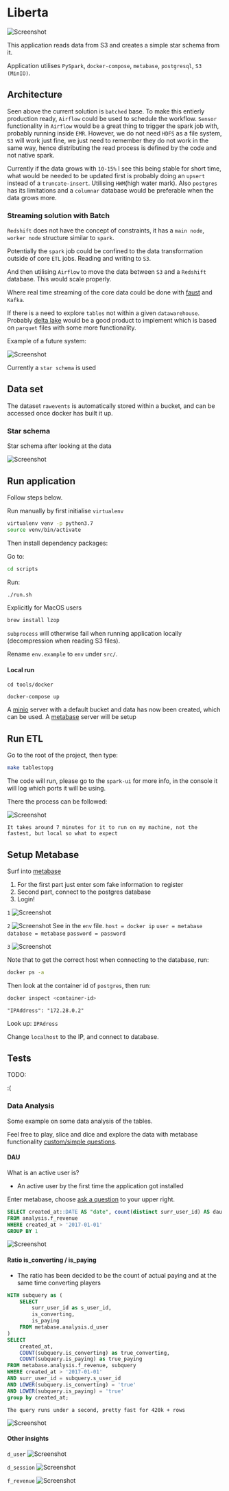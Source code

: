 # Liberta

![Screenshot](/img/libertaoverview.png)

This application reads data from S3 and creates a simple star schema from it.

Application utilises `PySpark`, `docker-compose`, `metabase`, `postgresql`, `S3 (MinIO)`.

## Architecture

Seen above the current solution is `batched` base. To make this entierly production ready, `Airflow` could be used
to schedule the workflow. `Sensor` functionality in `Airflow` would be a great thing to trigger the spark job with, 
probably running inside `EMR`. However, we do not need `HDFS` as a file system, `S3` will work just fine,
we just need to remember they do not work in the same way, hence distributing the read process is defined by the code and 
not native spark.

Currently if the data grows with `10-15%` I see this being stable for short time, what would be needed to be updated
first is probably doing an `upsert` instead of a `truncate-insert`. Utilising `HWM`(high water mark).
Also `postgres` has its limitations and a `columnar` database would be preferable when the data grows more.

### Streaming solution with Batch

`Redshift` does not have the concept of constraints, it has a `main node`, `worker node` structure similar to `spark`.

Potentially the `spark` job could be confined to the data transformation outside of core `ETL` jobs. Reading and writing to `S3`.

And then utilising `Airflow` to move the data between `S3` and a `Redshift` database. This would scale properly.

Where real time streaming of the core data could be done with [faust](https://faust.readthedocs.io/en/latest/) and `Kafka`.

If there is a need to explore `tables` not within a given `datawarehouse`. Probably [delta lake](https://delta.io/) 
would be a good product to implement which is based on `parquet` files with some more functionality.

Example of a future system:

![Screenshot](/img/propersystem.png)


Currently a `star schema` is used 
## Data set

The dataset `rawevents` is automatically stored within a bucket, and can be accessed once docker has built it up.

### Star schema

Star schema after looking at the data

![Screenshot](/img/starschema.png)

## Run application

Follow steps below.

Run manually by first initialise `virtualenv`  

```bash
virtualenv venv -p python3.7
source venv/bin/activate
```

Then install dependency packages:

Go to:
```bash
cd scripts
```
Run:
```bash
./run.sh
```

Explicitly for MacOS users

```bash
brew install lzop
```

`subprocess` will otherwise fail when running application locally (decompression when reading S3 files).

Rename `env.example` to `env` under `src/`.

#### Local run

`cd tools/docker`

```bash
docker-compose up
```

A [minio](http://127.0.0.1:9000/minio/rawdata/) server with a default bucket and data has now been created, which can be used.
A [metabase](http://localhost:3000) server will be setup

## Run ETL

Go to the root of the project, then type:

```bash
make tablestopg
```

The code will run, please go to the `spark-ui` for more info, in the console it will log which ports it will be using.

There the process can be followed:

![Screenshot](/img/spark-ui-progress2.png)

`It takes around 7 minutes for it to run on my machine, not the fastest, but local so what to expect`

## Setup Metabase

Surf into [metabase](http://localhost:3000)

1) For the first part just enter som fake information to register
2) Second part, connect to the postgres database
3) Login!

`1`
![Screenshot](/img/signup.png)

`2`
![Screenshot](/img/enterstuff.png)
See in the `env` file.
`host = docker ip` 
`user = metabase`
`database = metabase`
`password = password`

`3`
![Screenshot](/img/getinmetabase.png)

Note that to get the correct host when connecting to the database, run:

```bash
docker ps -a
```

Then look at the container id of `postgres`, then run:

```bash
docker inspect <container-id>
```

`"IPAddress": "172.28.0.2"`

Look up: `IPAdress`

Change `localhost` to the IP, and connect to database.

## Tests

TODO:

:(

### Data Analysis

Some example on some data analysis of the tables.

Feel free to play, slice and dice and explore the data with metabase functionality [custom/simple questions](https://www.metabase.com/docs/latest/users-guide/custom-questions.html).

#### DAU

What is an active user is?

- An active user by the first time the application got installed

Enter metabase, choose [ask a question](https://metabase.com/docs/v0.12.0/users-guide/03-asking-questions.html) to your upper right.

```sql
SELECT created_at::DATE AS "date", count(distinct surr_user_id) AS dau          	
FROM analysis.f_revenue
WHERE created_at > '2017-01-01'
GROUP BY 1
```
![Screenshot](/img/dau.png)

#### Ratio is_converting / is_paying

- The ratio has been decided to be the count of actual paying and at the same time converting players

```sql
WITH subquery as (
    SELECT
        surr_user_id as s_user_id,
        is_converting,
        is_paying
    FROM metabase.analysis.d_user
)
SELECT
    created_at,
    COUNT(subquery.is_converting) as true_converting,
    COUNT(subquery.is_paying) as true_paying
FROM metabase.analysis.f_revenue, subquery
WHERE created_at > '2017-01-01'
AND surr_user_id = subquery.s_user_id
AND LOWER(subquery.is_converting) = 'true'
AND LOWER(subquery.is_paying) = 'true'
group by created_at;
```

`The query runs under a second, pretty fast for 420k + rows`

![Screenshot](/img/is_converting_is_paying2.png)

#### Other insights

`d_user`
![Screenshot](/img/d_user.png)

`d_session`
![Screenshot](/img/d_session.png)

`f_revenue`
![Screenshot](/img/f_revenue.png)